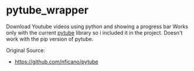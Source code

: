 # pytube_wrapper
Download Youtube videos using python and showing a progress bar
Works only with the current [pytube][1] library so i included it in the project.
Doesn't work with the pip version of pytube.

Original Source:
- https://github.com/nficano/pytube  

[1]:https://github.com/nficano/pytube
